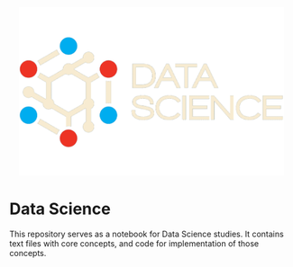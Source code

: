 <p align='center'>
    <img src='readme_assets/data_science.png' alt='Data Science' height=300/>
</p>

# Data Science

This repository serves as a notebook for Data Science studies. It contains text files with core concepts, and code for implementation of those concepts.
